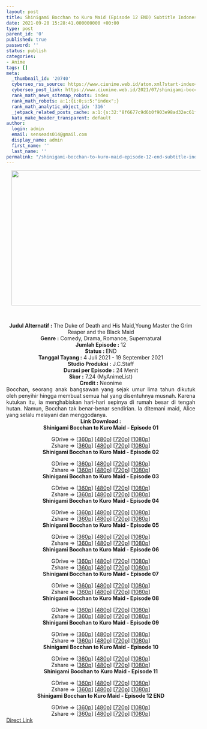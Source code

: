 ```yaml
---
layout: post
title: Shinigami Bocchan to Kuro Maid (Episode 12 END) Subtitle Indonesia
date: 2021-09-20 15:28:41.000000000 +00:00
type: post
parent_id: '0'
published: true
password: ''
status: publish
categories:
- Anime
tags: []
meta:
  _thumbnail_id: '20740'
  cyberseo_rss_source: https://www.ciunime.web.id/atom.xml?start-index=151&max-results=150
  cyberseo_post_link: https://www.ciunime.web.id/2021/07/shinigami-bocchan-to-kuro-maid-subtitle.html
  rank_math_news_sitemap_robots: index
  rank_math_robots: a:1:{i:0;s:5:"index";}
  rank_math_analytic_object_id: '316'
  _jetpack_related_posts_cache: a:1:{s:32:"8f6677c9d6b0f903e98ad32ec61f8deb";a:2:{s:7:"expires";i:1650913044;s:7:"payload";a:0:{}}}
  kata_make_header_transparent: default
author:
  login: admin
  email: senseads014@gmail.com
  display_name: admin
  first_name: ''
  last_name: ''
permalink: "/shinigami-bocchan-to-kuro-maid-episode-12-end-subtitle-indonesia/"
---
```

<div>
<div class="separator" style="clear: both; text-align: center;"><a href="https://1.bp.blogspot.com/-toFJNGSA7t8/YOQaxjXpbBI/AAAAAAAAeyo/YVWbugJhAXE01VqQIhRiSbeyE3FAiHzXQCLcBGAsYHQ/s1280/Shinigami%2BBocchan%2Bto%2BKuro%2BMaid.jpg" style="margin-left: 1em; margin-right: 1em;"><img border="0" data-original-height="720" data-original-width="1280" height="360" src="{{ site.baseurl }}/assets/2021/09/Shinigami%2BBocchan%2Bto%2BKuro%2BMaid.jpg" width="640" /></a></div>
<p><b><br /></b></div>
<div style="text-align: center;"><b style="font-weight: bold;">Judul</b><b style="font-weight: bold;"><b> Alternatif</b> :</b> The Duke of Death and His Maid,Young Master the Grim Reaper and the Black Maid</div>
<div style="text-align: center;"><b><b>Genre :</b></b> Comedy, Drama, Romance, Supernatural</div>
<div style="text-align: center;"><b>Jumlah Episode :</b> 12<br /><b>Status : </b>END<br /><b>Tanggal Tayang :</b> 4 Juli 2021&nbsp;- 19 September 2021<br /><b>Studio Produksi :</b> J.C.Staff<br /><b>Durasi per Episode :</b> 24 Menit</div>
<div style="text-align: center;"><b>Skor :</b> 7.24 (MyAnimeList)<br /><b>Credit :</b> Neonime</div>
<div style="text-align: center;"></div>
<div style="text-align: justify;">Bocchan, seorang anak bangsawan yang sejak umur lima tahun dikutuk oleh penyihir hingga membuat semua hal yang disentuhnya musnah. Karena kutukan itu, ia menghabiskan hari-hari sepinya di rumah besar di tengah hutan. Namun, Bocchan tak benar-benar sendirian. Ia ditemani maid, Alice yang selalu melayani dan menggodanya.</div>
<div style="text-align: justify;"></div>
<div style="text-align: justify;"></div>
<div style="text-align: center;"><b>Link Download :</b></div>
<div style="text-align: center;"><b>Shinigami Bocchan to Kuro Maid - Episode 01</b></p>
<div style="text-align: center;">GDrive =&gt; [<a href="https://mir.cr/VU6BUMAS" target="_blank" rel="noopener">360p</a>] [<a href="https://acefile.co/f/49075258/neonime_kanjeng_anom_dewa_kematian_dan_pramuwisma__hitam_-_01-480p-zip" target="_blank" rel="noopener">480p</a>] [<a href="https://acefile.co/f/49075502/neonime_kanjeng_anom_dewa_kematian_dan_pramuwisma__hitam_-_01-720p-zip" target="_blank" rel="noopener">720p</a>] [<a href="https://acefile.co/f/49075955/neonime_kanjeng_anom_dewa_kematian_dan_pramuwisma__hitam_-_01-1080p-zip" target="_blank" rel="noopener">1080p</a>]<br />Zshare =&gt; [<a href="https://www29.zippyshare.com/v/VJ3XXmLE/file.html" target="_blank" rel="noopener">360p</a>] [<a href="https://www90.zippyshare.com/v/53vRvlHL/file.html" target="_blank" rel="noopener">480p</a>] [<a href="https://www1.zippyshare.com/v/QqNjE0tq/file.html" target="_blank" rel="noopener">720p</a>] [<a href="https://www80.zippyshare.com/v/9IufQNgj/file.html" target="_blank" rel="noopener">1080p</a>] </div>
<div style="text-align: center;"><b>Shinigami Bocchan to Kuro Maid - Episode 02</b></p>
<div>GDrive =&gt; [<a href="https://acefile.co/f/49668166/gatsunime-net-shinigamimaid_2_360p-mp4" target="_blank" rel="noopener">360p</a>] [<a href="https://acefile.co/f/49648064/neonime_kanjeng_anom_dewa_kematian_dan_pramuwisma_hitm_-_02-480p-zip" target="_blank" rel="noopener">480p</a>] [<a href="https://acefile.co/f/49648262/neonime_kanjeng_anom_dewa_kematian_dan_pramuwisma_hitm_-_02-720p-zip" target="_blank" rel="noopener">720p</a>] [<a href="https://acefile.co/f/49648667/neonime_kanjeng_anom_dewa_kematian_dan_pramuwisma_hitm_-_02-1080p-zip" target="_blank" rel="noopener">1080p</a>]<br />Zshare =&gt; [<a href="https://www109.zippyshare.com/v/85Balm4Y/file.html" target="_blank" rel="noopener">360p</a>] [<a href="https://www113.zippyshare.com/v/vCoaQx5j/file.html" target="_blank" rel="noopener">480p</a>] [<a href="https://www4.zippyshare.com/v/PmsAi1vI/file.html" target="_blank" rel="noopener">720p</a>] [<a href="https://www54.zippyshare.com/v/WpYjHssQ/file.html" target="_blank" rel="noopener">1080p</a>]</div>
<div><b>Shinigami Bocchan to Kuro Maid - Episode 03</b></p>
<div>GDrive =&gt; [<a href="https://acefile.co/f/50260965/gatsunime-net-shinigamimaid_3_360p-mp4" target="_blank" rel="noopener">360p</a>] [<a href="https://acefile.co/f/50260966/gatsunime-net-shinigamimaid_3_480p-mp4" target="_blank" rel="noopener">480p</a>] [<a href="https://acefile.co/f/50260971/gatsunime-net-shinigamimaid_3_720p-mp4" target="_blank" rel="noopener">720p</a>] [<a href="https://drive.google.com/uc?export=download&amp;id=1gommSGzpQw5Qex_46V4Q2xJoIHw3l9Ap" target="_blank" rel="noopener">1080p</a>]<br />Zshare =&gt; [<a href="https://www3.zippyshare.com/v/SF1Xshwq/file.html" target="_blank" rel="noopener">360p</a>] [<a href="https://www109.zippyshare.com/v/fU68NLgD/file.html" target="_blank" rel="noopener">480p</a>] [<a href="https://www88.zippyshare.com/v/z8lqQfYP/file.html" target="_blank" rel="noopener">720p</a>] [<a href="https://www91.zippyshare.com/v/pkpTo6H1/file.html" target="_blank" rel="noopener">1080p</a>]</div>
</div>
<div><b>Shinigami Bocchan to Kuro Maid - Episode 04</b></p>
<div>GDrive =&gt; [<a href="https://mir.cr/VD3M8XCH" target="_blank" rel="noopener">360p</a>] [<a href="https://acefile.co/f/50849710/neonime_kanjeng_anom_dewa_kematian_dan_pramuwisma_hitam_-_04-480p-zip" target="_blank" rel="noopener">480p</a>] [<a href="https://acefile.co/f/50850057/neonime_kanjeng_anom_dewa_kematian_dan_pramuwisma_hitam_-_04-720p-zip" target="_blank" rel="noopener">720p</a>] [<a href="https://acefile.co/f/50850439/neonime_kanjeng_anom_dewa_kematian_dan_pramuwisma_hitam_-_04-1080p-zip" target="_blank" rel="noopener">1080p</a>]<br />Zshare =&gt; [<a href="https://www51.zippyshare.com/v/iU8GcY6Q/file.html" target="_blank" rel="noopener">360p</a>] [<a href="https://www58.zippyshare.com/v/X25e0faN/file.html" target="_blank" rel="noopener">480p</a>] [<a href="https://www108.zippyshare.com/v/vuNqHelR/file.html" target="_blank" rel="noopener">720p</a>] [<a href="https://www105.zippyshare.com/v/4GRDRRvn/file.html" target="_blank" rel="noopener">1080p</a>]</div>
</div>
<div><b>Shinigami Bocchan to Kuro Maid - Episode 05</b></p>
<div>GDrive =&gt; [<a href="https://acefile.co/f/51447042/gatsunime-net-shinigamimaid_5_360p-mp4" target="_blank" rel="noopener">360p</a>] [<a href="https://acefile.co/f/51445563/neonime_kanjeng_anom_dewa_kematian_dan_pramuwisma__hitam_-_05-480p-zip" target="_blank" rel="noopener">480p</a>] [<a href="https://acefile.co/f/51445966/neonime_kanjeng_anom_dewa_kematian_dan_pramuwisma__hitam_-_05-720p-zip" target="_blank" rel="noopener">720p</a>] [<a href="https://acefile.co/f/51446246/neonime_kanjeng_anom_dewa_kematian_dan_pramuwisma__hitam_-_05-1080p-zip" target="_blank" rel="noopener">1080p</a>]<br />Zshare =&gt; [<a href="https://www103.zippyshare.com/v/rSdcDqFS/file.html" target="_blank" rel="noopener">360p</a>] [<a href="https://www39.zippyshare.com/v/4xgrk8EZ/file.html" target="_blank" rel="noopener">480p</a>] [<a href="https://www40.zippyshare.com/v/vo1hRQB7/file.html" target="_blank" rel="noopener">720p</a>] [<a href="https://www5.zippyshare.com/v/F0kcSf9z/file.html" target="_blank" rel="noopener">1080p</a>]</div>
</div>
<div><b>Shinigami Bocchan to Kuro Maid - Episode 06</b></p>
<div>GDrive =&gt; [<a href="https://acefile.co/f/52022156/gatsunime-net-shinigamimaid_6_360p-mp4" target="_blank" rel="noopener">360p</a>] [<a href="https://acefile.co/f/52020639/neonime_kanjeng_anom_dewa_kematian_dan_pramuwisma_hitam_-_06-480p-zip" target="_blank" rel="noopener">480p</a>] [<a href="https://acefile.co/f/52020881/neonime_kanjeng_anom_dewa_kematian_dan_pramuwisma_hitam_-_06-720p-zip" target="_blank" rel="noopener">720p</a>] [<a href="https://acefile.co/f/52021196/neonime_kanjeng_anom_dewa_kematian_dan_pramuwisma_hitam_-_06-1080p-zip" target="_blank" rel="noopener">1080p</a>]<br />Zshare =&gt; [<a href="https://www114.zippyshare.com/v/dqjML7Pu/file.html" target="_blank" rel="noopener">360p</a>] [<a href="https://www75.zippyshare.com/v/2pW5TsdJ/file.html" target="_blank" rel="noopener">480p</a>] [<a href="https://www72.zippyshare.com/v/mH7FaWvL/file.html" target="_blank" rel="noopener">720p</a>] [<a href="https://www103.zippyshare.com/v/DO3uS18f/file.html" target="_blank" rel="noopener">1080p</a>]</div>
</div>
<div><b>Shinigami Bocchan to Kuro Maid - Episode 07</b></p>
<div>GDrive =&gt; [<a href="https://mir.cr/IZMTYQVD" target="_blank" rel="noopener">360p</a>] [<a href="https://acefile.co/f/52592590/neonime_kanjeng_anom_dewa_kematian_dan_pramuwisma_hitam_-_07-480p-zip" target="_blank" rel="noopener">480p</a>] [<a href="https://acefile.co/f/52592797/neonime_kanjeng_anom_dewa_kematian_dan_pramuwisma_hitam_-_07-720p-zip" target="_blank" rel="noopener">720p</a>] [<a href="https://acefile.co/f/52593123/neonime_kanjeng_anom_dewa_kematian_dan_pramuwisma_hitam_-_07-1080p-zip" target="_blank" rel="noopener">1080p</a>]<br />Zshare =&gt; [<a href="https://www105.zippyshare.com/v/XwSegSON/file.html" target="_blank" rel="noopener">360p</a>] [<a href="https://www81.zippyshare.com/v/IYrSUV9r/file.html" target="_blank" rel="noopener">480p</a>] [<a href="https://www38.zippyshare.com/v/WGJZlitf/file.html" target="_blank" rel="noopener">720p</a>] [<a href="https://www118.zippyshare.com/v/F1okwtrN/file.html" target="_blank" rel="noopener">1080p</a>]</div>
</div>
<div><b>Shinigami Bocchan to Kuro Maid - Episode 08</b></p>
<div>GDrive =&gt; [<a href="https://acefile.co/f/53190050/gatsunime-net-shinigamimaid_8_360p-mp4" target="_blank" rel="noopener">360p</a>] [<a href="https://acefile.co/f/53186554/neonime_kanjeng_anom_dewa_kematian_dan_pramuwisma_hitam_-_08-480p-zip" target="_blank" rel="noopener">480p</a>] [<a href="https://acefile.co/f/53186718/neonime_kanjeng_anom_dewa_kematian_dan_pramuwisma_hitam_-_08-720p-zip" target="_blank" rel="noopener">720p</a>] [<a href="https://acefile.co/f/53186985/neonime_kanjeng_anom_dewa_kematian_dan_pramuwisma_hitam_-_08-1080p-zip" target="_blank" rel="noopener">1080p</a>]<br />Zshare =&gt; [<a href="https://www12.zippyshare.com/v/gUAczdX5/file.html" target="_blank" rel="noopener">360p</a>] [<a href="https://www99.zippyshare.com/v/XkRhtYfC/file.html" target="_blank" rel="noopener">480p</a>] [<a href="https://www105.zippyshare.com/v/M8JCKFhF/file.html" target="_blank" rel="noopener">720p</a>] [<a href="https://www47.zippyshare.com/v/baAItbf1/file.html" target="_blank" rel="noopener">1080p</a>]</div>
</div>
<div><b>Shinigami Bocchan to Kuro Maid - Episode 09</b></p>
<div>GDrive =&gt; [<a href="https://mir.cr/1BLYOZYW" target="_blank" rel="noopener">360p</a>] [<a href="https://acefile.co/f/53724853/neonime_kanjeng_anom_dewa_kematian_dan_pramuwisma_hitam_-_09-480p-zip" target="_blank" rel="noopener">480p</a>] [<a href="https://acefile.co/f/53725187/neonime_kanjeng_anom_dewa_kematian_dan_pramuwisma_hitam_-_09-720p-zip" target="_blank" rel="noopener">720p</a>] [<a href="https://acefile.co/f/53725580/neonime_kanjeng_anom_dewa_kematian_dan_pramuwisma_hitam_-_09-1080p-zip" target="_blank" rel="noopener">1080p</a>]<br />Zshare =&gt; [<a href="https://www110.zippyshare.com/v/faWeD2Qr/file.html" target="_blank" rel="noopener">360p</a>] [<a href="https://www38.zippyshare.com/v/RueMG3Jf/file.html" target="_blank" rel="noopener">480p</a>] [<a href="https://www16.zippyshare.com/v/pmB56m1i/file.html" target="_blank" rel="noopener">720p</a>] [<a href="https://www116.zippyshare.com/v/9vjcfBCD/file.html" target="_blank" rel="noopener">1080p</a>]</div>
</div>
<div><b>Shinigami Bocchan to Kuro Maid - Episode 10</b></p>
<div>GDrive =&gt; [<a href="https://www.mp4upload.com/6jzxog47v016" target="_blank" rel="noopener">360p</a>] [<a href="https://acefile.co/f/54274301/neonime_kanjeng_anom_dewa_kematian_dan_pramuwisma_hitam_-_10-480p-zip" target="_blank" rel="noopener">480p</a>] [<a href="https://acefile.co/f/54274306/neonime_kanjeng_anom_dewa_kematian_dan_pramuwisma_hitam_-_10-720p-zip" target="_blank" rel="noopener">720p</a>] [<a href="https://acefile.co/f/54274374/neonime_kanjeng_anom_dewa_kematian_dan_pramuwisma_hitam_-_10-1080p-zip" target="_blank" rel="noopener">1080p</a>]<br />Zshare =&gt; [<a href="https://www92.zippyshare.com/v/AYNrSjRS/file.html" target="_blank" rel="noopener">360p</a>] [<a href="https://www60.zippyshare.com/v/ssYd8pWk/file.html" target="_blank" rel="noopener">480p</a>] [<a href="https://www61.zippyshare.com/v/EoAvEqsL/file.html" target="_blank" rel="noopener">720p</a>] [<a href="https://www103.zippyshare.com/v/oailBJi3/file.html" target="_blank" rel="noopener">1080p</a>]</div>
</div>
<div><b>Shinigami Bocchan to Kuro Maid - Episode 11</b></p>
<div>GDrive =&gt; [<a href="https://www.mp4upload.com/dgkcan5lv2vn" target="_blank" rel="noopener">360p</a>] [<a href="https://acefile.co/f/54811056/neonime_kanjeng_anom_dewa_kematian_dan_pramuwisma_hitam_-_11-480p-zip" target="_blank" rel="noopener">480p</a>] [<a href="https://acefile.co/f/54811219/neonime_kanjeng_anom_dewa_kematian_dan_pramuwisma_hitam_-_11-720p-zip" target="_blank" rel="noopener">720p</a>] [<a href="https://acefile.co/f/54811400/neonime_kanjeng_anom_dewa_kematian_dan_pramuwisma_hitam_-_11-1080p-zip" target="_blank" rel="noopener">1080p</a>]<br />Zshare =&gt; [<a href="https://www28.zippyshare.com/v/ChiVAA8F/file.html" target="_blank" rel="noopener">360p</a>] [<a href="https://www48.zippyshare.com/v/NcxbRztc/file.html" target="_blank" rel="noopener">480p</a>] [<a href="https://www111.zippyshare.com/v/U3XuBHpq/file.html" target="_blank" rel="noopener">720p</a>] [<a href="https://www68.zippyshare.com/v/NYsqNCcw/file.html" target="_blank" rel="noopener">1080p</a>]</div>
</div>
<div><b>Shinigami Bocchan to Kuro Maid - Episode 12 END</b></p>
<div>GDrive =&gt; [<a href="https://www.mp4upload.com/asxr26r0tlm5" target="_blank" rel="noopener">360p</a>] [<a href="https://acefile.co/f/55381811/neonime_kanjeng_anom_dewa_kematian_dan_pramuwisma_hitam_-_12_end-480p-zip" target="_blank" rel="noopener">480p</a>] [<a href="https://acefile.co/f/55381976/neonime_kanjeng_anom_dewa_kematian_dan_pramuwisma_hitam_-_12_end-720p-zip" target="_blank" rel="noopener">720p</a>] [<a href="https://acefile.co/f/55382321/neonime_kanjeng_anom_dewa_kematian_dan_pramuwisma_hitam_-_12_end-1080p-zip" target="_blank" rel="noopener">1080p</a>]<br />Zshare =&gt; [<a href="https://www42.zippyshare.com/v/jk1fC98s/file.html" target="_blank" rel="noopener">360p</a>] [<a href="https://www96.zippyshare.com/v/R1px8Rcw/file.html" target="_blank" rel="noopener">480p</a>] [<a href="https://www58.zippyshare.com/v/7MgtTcpV/file.html" target="_blank" rel="noopener">720p</a>] [<a href="https://www66.zippyshare.com/v/dPakc5RM/file.html" target="_blank" rel="noopener">1080p</a>]</div>
</div>
</div>
</div>
<link rel="stylesheet" href="https://cdnjs.cloudflare.com/ajax/libs/font-awesome/4.7.0/css/font-awesome.min.css" />
<div class="divbtn"> <a href="https://handymansurrender.com/fihup8buzv?key=94550f7ce39444073321dde3b8782f97" class="btn"><i class="fa fa-download"></i> Direct Link</a> </div>
